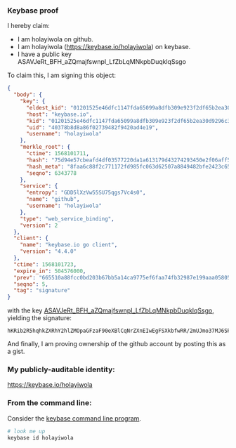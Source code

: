 
### Keybase proof

I hereby claim:

  * I am holayiwola on github.
  * I am holayiwola (https://keybase.io/holayiwola) on keybase.
  * I have a public key ASAVJeRt_BFH_aZQmajfswnpI_LfZbLqMNkpbDuqklqSsgo

To claim this, I am signing this object:

```json
{
  "body": {
    "key": {
      "eldest_kid": "01201525e46dfc1147fda65099a8dfb309e923f2df65b2ea30d9296c3baa925a92b20a",
      "host": "keybase.io",
      "kid": "01201525e46dfc1147fda65099a8dfb309e923f2df65b2ea30d9296c3baa925a92b20a",
      "uid": "40378b8d8a86f02739482f9420ad4e19",
      "username": "holayiwola"
    },
    "merkle_root": {
      "ctime": 1568101711,
      "hash": "75d94e57cbeafd4df03577220da1a613179d43274293450e2f06aff5e967cbaa727f75b9ac5423517f7a7429eaf2dd8fa17aa8849299f2e03194621cfab79d57",
      "hash_meta": "8faa6c88f2c771172fd985fc063d62507a8849482bfe2423c65a0221f0ed9118",
      "seqno": 6343778
    },
    "service": {
      "entropy": "GDD5lXzVw55SU75qgs7Vc4s0",
      "name": "github",
      "username": "holayiwola"
    },
    "type": "web_service_binding",
    "version": 2
  },
  "client": {
    "name": "keybase.io go client",
    "version": "4.4.0"
  },
  "ctime": 1568101723,
  "expire_in": 504576000,
  "prev": "665510a88fcc0bd203b67bb5a14ca9775ef6faa74fb32987e199aaa058057bbf",
  "seqno": 5,
  "tag": "signature"
}
```

with the key [ASAVJeRt_BFH_aZQmajfswnpI_LfZbLqMNkpbDuqklqSsgo](https://keybase.io/holayiwola), yielding the signature:

```
hKRib2R5hqhkZXRhY2hlZMOpaGFzaF90eXBlCqNrZXnEIwEgFSXkbfwRR/2mUJmo37MJ6SPy32Wy6jDZKWw7qpJakrIKp3BheWxvYWTESpcCBcQgZlUQqI/MC9IDtnu1oUypd172+qdPsymH4ZmqoFgFe7/EIEpEHUjIN3Wmccs7ibIeZB5cQnFuMuIKQG7+FUpJ0GLtAgHCo3NpZ8RAtNLr7NlBj+8gb7DjfbMD22cqrdmIq2BhwGq7dNV/c+C8CEpxkjls0/5eNewkc5ZO2xF8QlrPWsHVJWuviVOICahzaWdfdHlwZSCkaGFzaIKkdHlwZQildmFsdWXEIFwl6bFpaXC7w2gsxO+CryIt7p5TCtv93k4mHS0zaqVzo3RhZ80CAqd2ZXJzaW9uAQ==

```

And finally, I am proving ownership of the github account by posting this as a gist.

### My publicly-auditable identity:

https://keybase.io/holayiwola

### From the command line:

Consider the [keybase command line program](https://keybase.io/download).

```bash
# look me up
keybase id holayiwola
```
